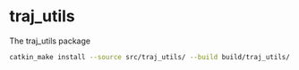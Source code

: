 # traj_utils

The traj_utils package

```bash
catkin_make install --source src/traj_utils/ --build build/traj_utils/
```